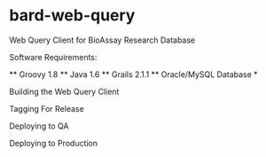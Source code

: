 bard-web-query
==============

Web Query Client for BioAssay Research Database


Software Requirements:

** Groovy 1.8
** Java 1.6
** Grails 2.1.1
** Oracle/MySQL Database *


Building the Web Query Client

Tagging For Release

Deploying to QA

Deploying to Production




